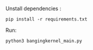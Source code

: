 Unstall dependencies : 
```shell
pip install -r requirements.txt
```

Run:
```shell
python3 bangingkernel_main.py
```